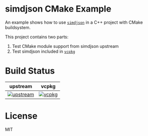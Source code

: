 # simdjson CMake Example

An example shows how to use [```simdjson```](https://github.com/simdjson/simdjson) in a C++ project with CMake buildsystem.

This project contains two parts:
1. Test CMake module support from simdjson upstream
2. Test simdjson included in [```vcpkg```](https://github.com/microsoft/vcpkg)

# Build Status

|       upstream      |        vcpkg        |
| ------------------- | ------------------- |
| [![upstream][1]][2] |   [![vcpkg][3]][4]  |

[1]: https://github.com/myd7349/simdjson-cmake-example/workflows/upstream/badge.svg
[2]: https://github.com/myd7349/simdjson-cmake-example/actions?query=workflow%3Aupstream
[3]: https://github.com/myd7349/simdjson-cmake-example/workflows/vcpkg/badge.svg
[4]: https://github.com/myd7349/simdjson-cmake-example/actions?query=workflow%3Avcpkg

# License

MIT
